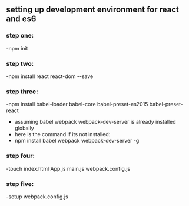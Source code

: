 ## setting up development environment for react and es6
### step one:
-npm init
### step two:
-npm install react react-dom --save
### step three:
-npm install babel-loader babel-core babel-preset-es2015 babel-preset-react
- assuming babel webpack webpack-dev-server is already installed globally
- here is the command if its not installed:
- npm install babel webpack webpack-dev-server -g
### step four:
-touch index.html App.js main.js webpack.config.js
### step five:
-setup webpack.config.js

